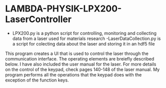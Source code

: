 # LAMBDA-PHYSIK-LPX200-LaserController
- LPX200.py is a python script for controlling, monitoring and collecting data from a laser used for materials research
-LaserDataCollection.py is a script for colecting data about the laser and storing it in an hdf5 file 


This program creates a UI that is used to control the laser through the communication interface. The operating elements are breiefly described below. I have also included the user manual for the laser. For more details on the control of the keypad, check pages 140-148 of the laser manual. My program performs all the operations that the keypad does with the exception of the function keys.






